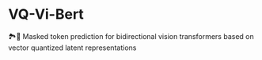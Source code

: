 # VQ-Vi-Bert
🏞🤖 Masked token prediction for bidirectional vision transformers based on vector quantized latent representations
